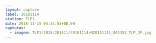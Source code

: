 ```yaml
---
layout: capture
label: 20181114
station: TLP1
date: 2018-11-15 04:33:53+00:00
capturas:
  - imagem: TLP1/2018/201811/20181114/M20181115_043353_TLP_1P.jpg
---
```

